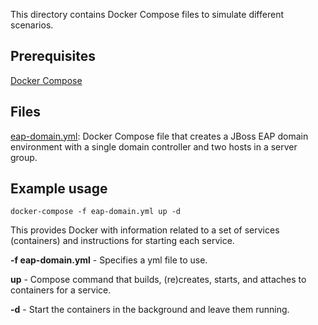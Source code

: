 This directory contains Docker Compose files to simulate different scenarios.

## Prerequisites

[Docker Compose](https://docs.docker.com/compose/)


## Files

[eap-domain.yml](eap-domain.yml):
Docker Compose file that creates a JBoss EAP domain environment with a single domain controller and two hosts in a server group.


## Example usage

    docker-compose -f eap-domain.yml up -d

This provides Docker with information related to a set of services (containers) and instructions for
starting each service.

**-f eap-domain.yml** - Specifies a yml file to use.

**up** - Compose command that builds, (re)creates, starts, and attaches to containers for a service.

**-d** - Start the containers in the background and leave them running.
